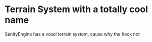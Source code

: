 # Terrain System with a totally cool name

SanityEngine has a voxel terrain system, cause why the heck not


